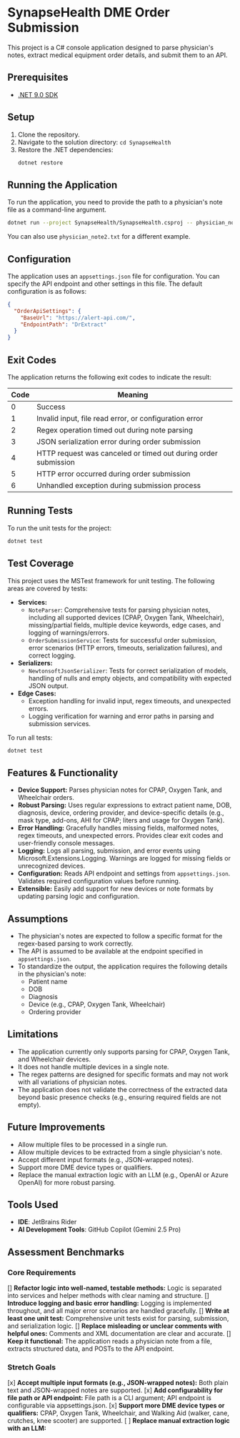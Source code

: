 # SynapseHealth DME Order Submission

This project is a C# console application designed to parse physician's notes, extract medical equipment order details, and submit them to an API.

## Prerequisites

- [.NET 9.0 SDK](httpss://dotnet.microsoft.com/download/dotnet/9.0)

## Setup

1.  Clone the repository.
2.  Navigate to the solution directory: `cd SynapseHealth`
3.  Restore the .NET dependencies:
    ```bash
    dotnet restore
    ```

## Running the Application

To run the application, you need to provide the path to a physician's note file as a command-line argument.

```bash
dotnet run --project SynapseHealth/SynapseHealth.csproj -- physician_note1.txt
```

You can also use `physician_note2.txt` for a different example.

## Configuration
The application uses an `appsettings.json` file for configuration. You can specify the API endpoint and other settings in this file. The default configuration is as follows:

```json
{
  "OrderApiSettings": {
    "BaseUrl": "https://alert-api.com/",
    "EndpointPath": "DrExtract"
  }
}
```

## Exit Codes

The application returns the following exit codes to indicate the result:

| Code | Meaning                                                        |
|------|----------------------------------------------------------------|
| 0    | Success                                                        |
| 1    | Invalid input, file read error, or configuration error         |
| 2    | Regex operation timed out during note parsing                  |
| 3    | JSON serialization error during order submission               |
| 4    | HTTP request was canceled or timed out during order submission |
| 5    | HTTP error occurred during order submission                    |
| 6    | Unhandled exception during submission process                  |

## Running Tests

To run the unit tests for the project:

```bash
dotnet test
```

## Test Coverage

This project uses the MSTest framework for unit testing. The following areas are covered by tests:

- **Services:**
  - `NoteParser`: Comprehensive tests for parsing physician notes, including all supported devices (CPAP, Oxygen Tank, Wheelchair), missing/partial fields, multiple device keywords, edge cases, and logging of warnings/errors.
  - `OrderSubmissionService`: Tests for successful order submission, error scenarios (HTTP errors, timeouts, serialization failures), and correct logging.
- **Serializers:**
  - `NewtonsoftJsonSerializer`: Tests for correct serialization of models, handling of nulls and empty objects, and compatibility with expected JSON output.
- **Edge Cases:**
  - Exception handling for invalid input, regex timeouts, and unexpected errors.
  - Logging verification for warning and error paths in parsing and submission services.

To run all tests:

```bash
dotnet test
```

## Features & Functionality

- **Device Support:** Parses physician notes for CPAP, Oxygen Tank, and Wheelchair orders.
- **Robust Parsing:** Uses regular expressions to extract patient name, DOB, diagnosis, device, ordering provider, and device-specific details (e.g., mask type, add-ons, AHI for CPAP; liters and usage for Oxygen Tank).
- **Error Handling:** Gracefully handles missing fields, malformed notes, regex timeouts, and unexpected errors. Provides clear exit codes and user-friendly console messages.
- **Logging:** Logs all parsing, submission, and error events using Microsoft.Extensions.Logging. Warnings are logged for missing fields or unrecognized devices.
- **Configuration:** Reads API endpoint and settings from `appsettings.json`. Validates required configuration values before running.
- **Extensible:** Easily add support for new devices or note formats by updating parsing logic and configuration.

## Assumptions
- The physician's notes are expected to follow a specific format for the regex-based parsing to work correctly.
- The API is assumed to be available at the endpoint specified in `appsettings.json`.
- To standardize the output, the application requires the following details in the physician's note:
  - Patient name
  - DOB
  - Diagnosis
  - Device (e.g., CPAP, Oxygen Tank, Wheelchair)
  - Ordering provider

## Limitations
- The application currently only supports parsing for CPAP, Oxygen Tank, and Wheelchair devices.
- It does not handle multiple devices in a single note.
- The regex patterns are designed for specific formats and may not work with all variations of physician notes.
- The application does not validate the correctness of the extracted data beyond basic presence checks (e.g., ensuring required fields are not empty).

## Future Improvements
- Allow multiple files to be processed in a single run.
- Allow multiple devices to be extracted from a single physician's note.
- Accept different input formats (e.g., JSON-wrapped notes).
- Support more DME device types or qualifiers.
- Replace the manual extraction logic with an LLM (e.g., OpenAI or Azure OpenAI) for more robust parsing.

## Tools Used

- **IDE**: JetBrains Rider
- **AI Development Tools**: GitHub Copilot (Gemini 2.5 Pro)

## Assessment Benchmarks

### Core Requirements
[] **Refactor logic into well-named, testable methods:** Logic is separated into services and helper methods with clear naming and structure.
[] **Introduce logging and basic error handling:** Logging is implemented throughout, and all major error scenarios are handled gracefully.
[] **Write at least one unit test:** Comprehensive unit tests exist for parsing, submission, and serialization logic.
[] **Replace misleading or unclear comments with helpful ones:** Comments and XML documentation are clear and accurate.
[] **Keep it functional:** The application reads a physician note from a file, extracts structured data, and POSTs to the API endpoint.

### Stretch Goals
[x] **Accept multiple input formats (e.g., JSON-wrapped notes):** Both plain text and JSON-wrapped notes are supported.
[x] **Add configurability for file path or API endpoint:** File path is a CLI argument; API endpoint is configurable via appsettings.json.
[x] **Support more DME device types or qualifiers:** CPAP, Oxygen Tank, Wheelchair, and Walking Aid (walker, cane, crutches, knee scooter) are supported.
[ ] **Replace manual extraction logic with an LLM:**

